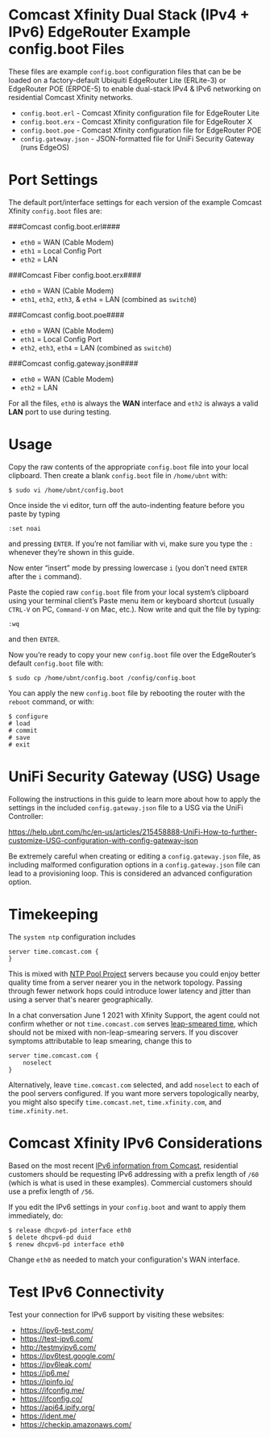 # Comcast Xfinity Dual Stack (IPv4 + IPv6) EdgeRouter Example config.boot Files

These files are example `config.boot` configuration files that can be be loaded on a factory-default Ubiquiti EdgeRouter
Lite (ERLite-3) or EdgeRouter POE (ERPOE-5) to enable dual-stack IPv4 & IPv6 networking on residential Comcast Xfinity networks.

- `config.boot.erl` - Comcast Xfinity configuration file for EdgeRouter Lite
- `config.boot.erx` - Comcast Xfinity configuration file for EdgeRouter X
- `config.boot.poe` - Comcast Xfinity configuration file for EdgeRouter POE
- `config.gateway.json` - JSON-formatted file for UniFi Security Gateway (runs EdgeOS)

# Port Settings
The default port/interface settings for each version of the example Comcast Xfinity `config.boot` files are:

###Comcast config.boot.erl####
- `eth0` = WAN (Cable Modem)
- `eth1` = Local Config Port
- `eth2` = LAN

###Comcast Fiber config.boot.erx####
- `eth0` = WAN (Cable Modem)
- `eth1`, `eth2`, `eth3`, & `eth4` = LAN (combined as `switch0`)

###Comcast config.boot.poe####
- `eth0` = WAN (Cable Modem)
- `eth1` = Local Config Port
- `eth2`, `eth3`, `eth4` = LAN (combined as `switch0`)

###Comcast config.gateway.json####
- `eth0` = WAN (Cable Modem)
- `eth2` = LAN

For all the files, `eth0` is always the **WAN** interface and `eth2` is always a valid **LAN** port to use during testing.

# Usage
Copy the raw contents of the appropriate `config.boot` file into your local clipboard.
Then create a blank `config.boot` file in `/home/ubnt` with:

    $ sudo vi /home/ubnt/config.boot

Once inside the vi editor, turn off the auto-indenting feature before you paste by typing

    :set noai

and pressing `ENTER`. If you’re not familiar with vi, make sure you type the `:` whenever they’re shown in this guide.

Now enter “insert” mode by pressing lowercase `i` (you don’t need `ENTER` after the `i` command).

Paste the copied raw `config.boot` file from your local system’s clipboard using your terminal client’s
Paste menu item or keyboard shortcut (usually `CTRL-V` on PC, `Command-V` on Mac, etc.). Now write and quit
the file by typing:

    :wq

and then `ENTER`.

Now you’re ready to copy your new `config.boot` file over the EdgeRouter’s default `config.boot` file with:

    $ sudo cp /home/ubnt/config.boot /config/config.boot

You can apply the new `config.boot` file by rebooting the router with the `reboot` command, or with:

    $ configure
    # load
    # commit
    # save
    # exit

# UniFi Security Gateway (USG) Usage
Following the instructions in this guide to learn more about how to apply the settings in the included `config.gateway.json` file to a USG via the UniFi Controller:

https://help.ubnt.com/hc/en-us/articles/215458888-UniFi-How-to-further-customize-USG-configuration-with-config-gateway-json

Be extremely careful when creating or editing a `config.gateway.json` file, as including malformed configuration options in a `config.gateway.json` file can lead to a provisioning loop. This is considered an advanced configuration option.

# Timekeeping

The `system ntp` configuration includes

    server time.comcast.com {
    }

This is mixed with [NTP Pool Project](https://www.ntppool.org/) servers because you could enjoy better quality time from a server nearer you in the network topology. Passing through fewer network hops could introduce lower latency and jitter than using a server that's nearer geographically.

In a chat conversation June 1 2021 with Xfinity Support, the agent could not confirm whether or not `time.comcast.com` serves [leap-smeared time](https://docs.ntpsec.org/latest/leapsmear.html), which should not be mixed with non-leap-smearing servers. If you discover symptoms attributable to leap smearing, change this to

    server time.comcast.com {
        noselect
    }

Alternatively, leave `time.comcast.com` selected, and add `noselect` to each of the pool servers configured. If you want more servers topologically nearby, you might also specify `time.comcast.net`, `time.xfinity.com`, and `time.xfinity.net`.

# Comcast Xfinity IPv6 Considerations

Based on the most recent [IPv6 information from Comcast](http://www.comcast6.net/), residential customers should be requesting IPv6 addressing with a prefix length of `/60` (which is what is used in these examples). Commercial customers should use a prefix length of `/56`.

If you edit the IPv6 settings in your `config.boot` and want to apply them immediately, do:

    $ release dhcpv6-pd interface eth0
    $ delete dhcpv6-pd duid 
    $ renew dhcpv6-pd interface eth0

Change `eth0` as needed to match your configuration's WAN interface.

# Test IPv6 Connectivity
Test your connection for IPv6 support by visiting these websites:
* https://ipv6-test.com/
* https://test-ipv6.com/
* http://testmyipv6.com/
* https://ipv6test.google.com/
* https://ipv6leak.com/
* https://ip6.me/
* https://ipinfo.io/
* https://ifconfig.me/
* https://ifconfig.co/
* https://api64.ipify.org/
* https://ident.me/
* https://checkip.amazonaws.com/
